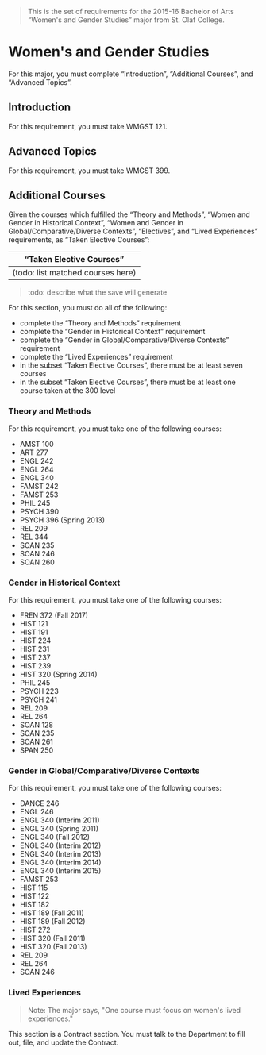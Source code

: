 > This is the set of requirements for the 2015-16 Bachelor of Arts “Women's and Gender Studies” major from St. Olaf College.

# Women's and Gender Studies
For this major, you must complete “Introduction”, “Additional Courses”, and “Advanced Topics”.

## Introduction
For this requirement, you must take WMGST 121.


## Advanced Topics
For this requirement, you must take WMGST 399.


## Additional Courses
Given the courses which fulfilled the “Theory and Methods”, “Women and Gender in Historical Context”, “Women and Gender in Global/Comparative/Diverse Contexts”, “Electives”, and “Lived Experiences” requirements, as “Taken Elective Courses”:

| “Taken Elective Courses” |
| ------------------------ |
| (todo: list matched courses here) |

> todo: describe what the save will generate

For this section, you must do all of the following:

- complete the “Theory and Methods” requirement
- complete the “Gender in Historical Context” requirement
- complete the “Gender in Global/Comparative/Diverse Contexts” requirement
- complete the “Lived Experiences” requirement
- in the subset “Taken Elective Courses”, there must be at least seven courses
- in the subset “Taken Elective Courses”, there must be at least one course taken at the 300 level

### Theory and Methods
For this requirement, you must take one of the following courses:

- AMST 100
- ART 277
- ENGL 242
- ENGL 264
- ENGL 340
- FAMST 242
- FAMST 253
- PHIL 245
- PSYCH 390
- PSYCH 396 (Spring 2013)
- REL 209
- REL 344
- SOAN 235
- SOAN 246
- SOAN 260

### Gender in Historical Context
For this requirement, you must take one of the following courses:

- FREN 372 (Fall 2017)
- HIST 121
- HIST 191
- HIST 224
- HIST 231
- HIST 237
- HIST 239
- HIST 320 (Spring 2014)
- PHIL 245
- PSYCH 223
- PSYCH 241
- REL 209
- REL 264
- SOAN 128
- SOAN 235
- SOAN 261
- SPAN 250

### Gender in Global/Comparative/Diverse Contexts
For this requirement, you must take one of the following courses:

- DANCE 246
- ENGL 246
- ENGL 340 (Interim 2011)
- ENGL 340 (Spring 2011)
- ENGL 340 (Fall 2012)
- ENGL 340 (Interim 2012)
- ENGL 340 (Interim 2013)
- ENGL 340 (Interim 2014)
- ENGL 340 (Interim 2015)
- FAMST 253
- HIST 115
- HIST 122
- HIST 182
- HIST 189 (Fall 2011)
- HIST 189 (Fall 2012)
- HIST 272
- HIST 320 (Fall 2011)
- HIST 320 (Fall 2013)
- REL 209
- REL 264
- SOAN 246

### Lived Experiences
> Note: The major says, "One course must focus on women's lived experiences."

This section is a Contract section. You must talk to the Department to fill out, file, and update the Contract.


